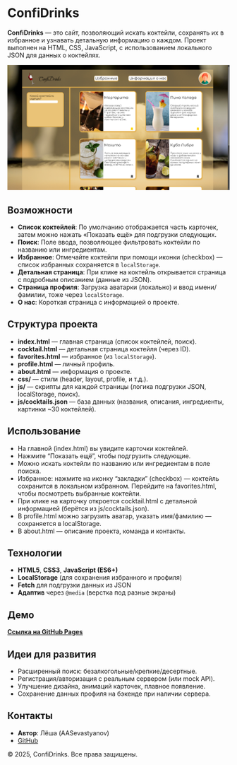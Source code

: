 # ConfiDrinks

**ConfiDrinks** — это сайт, позволяющий искать коктейли, сохранять их в избранное и узнавать детальную информацию о каждом. Проект выполнен на HTML, CSS, JavaScript, с использованием локального JSON для данных о коктейлях.

![ConfiDrinks Preview](./screenshots/index.png)

## Возможности

- **Список коктейлей**: По умолчанию отображается часть карточек, затем можно нажать «Показать ещё» для подгрузки следующих.
- **Поиск**: Поле ввода, позволяющее фильтровать коктейли по названию или ингредиентам.
- **Избранное**: Отмечайте коктейли при помощи иконки (checkbox) — список избранных сохраняется в `localStorage`.
- **Детальная страница**: При клике на коктейль открывается страница с подробным описанием (данные из JSON).
- **Страница профиля**: Загрузка аватарки (локально) и ввод имени/фамилии, тоже через `localStorage`.
- **О нас**: Короткая страница с информацией о проекте.

## Структура проекта

- **index.html** — главная страница (список коктейлей, поиск).
- **cocktail.html** — детальная страница коктейля (через ID).
- **favorites.html** — избранное (из `localStorage`).
- **profile.html** — личный профиль.
- **about.html** — информация о проекте.
- **css/** — стили (header, layout, profile, и т.д.).
- **js/** — скрипты для каждой страницы (логика подгрузки JSON, localStorage, поиск).
- **js/cocktails.json** — база данных (названия, описания, ингредиенты, картинки ~30 коктейлей).

## Использование

- На главной (index.html) вы увидите карточки коктейлей.
- Нажмите “Показать ещё”, чтобы подгрузить следующие.
- Можно искать коктейли по названию или ингредиентам в поле поиска.
- Избранное: нажмите на иконку “закладки” (checkbox) — коктейль сохранится в локальном избранном. Перейдите на favorites.html, чтобы посмотреть выбранные коктейли.
- При клике на карточку откроется cocktail.html с детальной информацией (берётся из js/cocktails.json).
- В profile.html можно загрузить аватар, указать имя/фамилию — сохраняется в localStorage.
- В about.html — описание проекта, команда и контакты.

## Технологии

- **HTML5**, **CSS3**, **JavaScript (ES6+)**
- **LocalStorage** (для сохранения избранного и профиля)
- **Fetch** для подгрузки данных из JSON
- **Адаптив** через `@media` (верстка под разные экраны)

## Демо

[**Ссылка на GitHub Pages**](https://aasevastyanov.github.io/ConfiDrinks-project/)

## Идеи для развития

- Расширенный поиск: безалкогольные/крепкие/десертные.
- Регистрация/авторизация с реальным сервером (или mock API).
- Улучшение дизайна, анимаций карточек, плавное появление.
- Сохранение данных профиля на бэкенде при наличии сервера.

## Контакты

- **Автор**: Лёша (AASevastyanov)  
- [GitHub](https://github.com/AASevastyanov)

© 2025, ConfiDrinks. Все права защищены.
